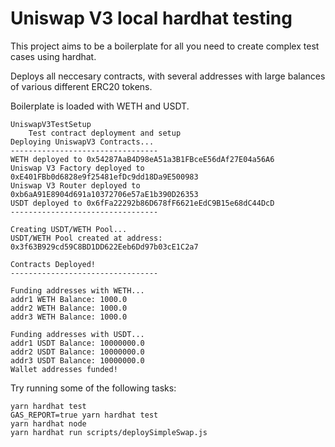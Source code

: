 # Uniswap V3 local hardhat testing

This project aims to be a boilerplate for all you need to create complex test cases using hardhat.

Deploys all neccesary contracts, with several addresses with large balances of various different ERC20 tokens.

Boilerplate is loaded with WETH and USDT.

```shell
UniswapV3TestSetup
    Test contract deployment and setup
Deploying UniswapV3 Contracts...
---------------------------------
WETH deployed to 0x54287AaB4D98eA51a3B1FBceE56dAf27E04a56A6
Uniswap V3 Factory deployed to 0xE401FBb0d6828e9f25481efDc9dd18Da9E500983
Uniswap V3 Router deployed to 0xb6aA91E8904d691a10372706e57aE1b390D26353
USDT deployed to 0x6fFa22292b86D678fF6621eEdC9B15e68dC44DcD
---------------------------------

Creating USDT/WETH Pool...
USDT/WETH Pool created at address: 0x3f63B929cd59C8BD1DD622Eeb6Dd97b03cE1C2a7

Contracts Deployed!
---------------------------------

Funding addresses with WETH...
addr1 WETH Balance: 1000.0
addr2 WETH Balance: 1000.0
addr3 WETH Balance: 1000.0

Funding addresses with USDT...
addr1 USDT Balance: 10000000.0
addr2 USDT Balance: 10000000.0
addr3 USDT Balance: 10000000.0
Wallet addresses funded!
```

Try running some of the following tasks:

```shell
yarn hardhat test
GAS_REPORT=true yarn hardhat test
yarn hardhat node
yarn hardhat run scripts/deploySimpleSwap.js
```
